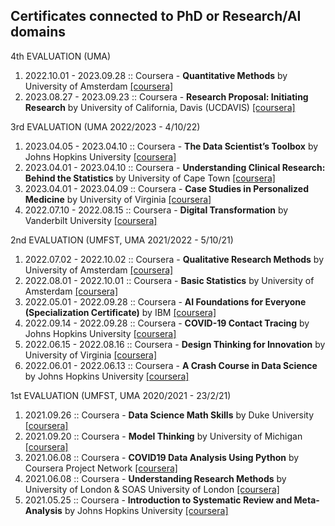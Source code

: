 ##  Certificates connected to PhD or Research/AI domains

4th EVALUATION (UMA)
1. 2022.10.01 - 2023.09.28 :: Coursera - **Quantitative Methods** by University of Amsterdam [[coursera]](https://www.coursera.org/account/accomplishments/verify/SUQ9QMMZ9EAX)
2. 2023.08.27 - 2023.09.23 :: Coursera - **Research Proposal: Initiating Research** by University of California, Davis (UCDAVIS) [[coursera]](https://www.coursera.org/account/accomplishments/verify/LVASMXWKQPT5)

3rd EVALUATION (UMA 2022/2023 - 4/10/22)
1. 2023.04.05 - 2023.04.10 :: Coursera - **The Data Scientist’s Toolbox** by Johns Hopkins University [[coursera]](https://www.coursera.org/account/accomplishments/verify/ZD8VSEKXQZMS)
2. 2023.04.01 - 2023.04.10 :: Coursera - **Understanding Clinical Research: Behind the Statistics** by University of Cape Town [[coursera]](https://www.coursera.org/account/accomplishments/verify/8TGV97BM7KP7)
3. 2023.04.01 - 2023.04.09 :: Coursera - **Case Studies in Personalized Medicine** by University of Virginia [[coursera]](https://www.coursera.org/account/accomplishments/verify/SN2X64SS6CRN)
4. 2022.07.10 - 2022.08.15 :: Coursera - **Digital Transformation** by Vanderbilt University [[coursera]](https://www.coursera.org/account/accomplishments/verify/5VEFEF8Y5MQU)


2nd EVALUATION (UMFST, UMA 2021/2022 - 5/10/21)

1. 2022.07.02 - 2022.10.02 :: Coursera - **Qualitative Research Methods** by University of Amsterdam [[coursera]](https://www.coursera.org/account/accomplishments/verify/7V8M7J6J3TRR)
2. 2022.08.01 - 2022.10.01 :: Coursera - **Basic Statistics** by University of Amsterdam [[coursera]](https://www.coursera.org/account/accomplishments/verify/JTHFJU6BY4EM)
3. 2022.05.01 - 2022.09.28 :: Coursera - **AI Foundations for Everyone (Specialization Certificate)** by IBM [[coursera]](https://www.coursera.org/account/accomplishments/specialization/2Q9XZ6EEUVNR)
4. 2022.09.14 - 2022.09.28 :: Coursera - **COVID-19 Contact Tracing** by Johns Hopkins University [[coursera]](https://www.coursera.org/account/accomplishments/verify/BHHLUTZEDFMP)
5. 2022.06.15 - 2022.08.16 :: Coursera - **Design Thinking for Innovation** by University of Virginia [[coursera]](https://www.coursera.org/account/accomplishments/verify/D2D4NEZ994AS)
6. 2022.06.01 - 2022.06.13 :: Coursera - **A Crash Course in Data Science** by Johns Hopkins University [[coursera]](https://www.coursera.org/account/accomplishments/verify/JYGR5JUKEA4M)

1st EVALUATION (UMFST, UMA 2020/2021 - 23/2/21)

1. 2021.09.26 :: Coursera - **Data Science Math Skills** by Duke University [[coursera]](https://www.coursera.org/account/accomplishments/verify/ZHMPNUULB3ZZ)
2. 2021.09.20 :: Coursera - **Model Thinking** by University of Michigan [[coursera]](https://www.coursera.org/account/accomplishments/verify/82Z5AVGFJJBG)
3. 2021.06.08 :: Coursera - **COVID19 Data Analysis Using Python** by Coursera Project Network [[coursera]](https://www.coursera.org/account/accomplishments/verify/N3EDFV4HJFCT)
4. 2021.06.08 :: Coursera - **Understanding Research Methods** by University of London & SOAS University of London [[coursera]](https://www.coursera.org/account/accomplishments/verify/P59MZUUDAAYZ)
5. 2021.05.25 :: Coursera - **Introduction to Systematic Review and Meta-Analysis** by Johns Hopkins University [[coursera]](https://www.coursera.org/account/accomplishments/verify/DKNUCDD8H9EK)
